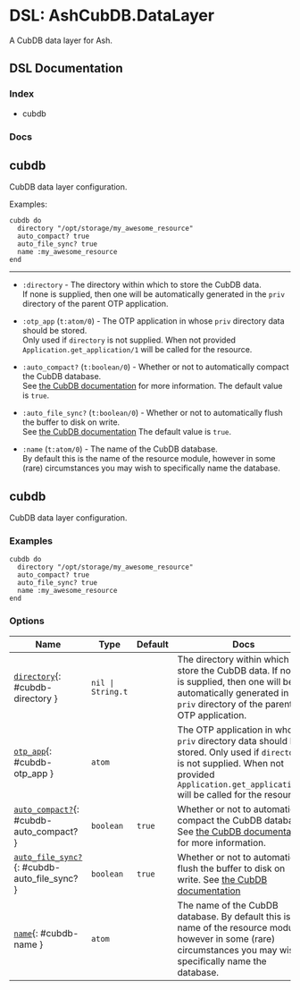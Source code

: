 <!--
This file was generated by Spark. Do not edit it by hand.
-->
# DSL: AshCubDB.DataLayer

A CubDB data layer for Ash.

<!--- ash-hq-hide-start --> <!--- -->

## DSL Documentation

### Index

  * cubdb

### Docs

## cubdb

CubDB data layer configuration.




Examples:
```
cubdb do
  directory "/opt/storage/my_awesome_resource"
  auto_compact? true
  auto_file_sync? true
  name :my_awesome_resource
end

```




---

* `:directory` - The directory within which to store the CubDB data.  
  If none is supplied, then one will be automatically generated in the
  `priv` directory of the parent OTP application.

* `:otp_app` (`t:atom/0`) - The OTP application in whose `priv` directory data should be stored.  
  Only used if `directory` is not supplied.  When not provided
  `Application.get_application/1` will be called for the resource.

* `:auto_compact?` (`t:boolean/0`) - Whether or not to automatically compact the CubDB database.  
  See [the CubDB documentation](https://hexdocs.pm/cubdb/faq.html#what-is-compaction) for more information. The default value is `true`.

* `:auto_file_sync?` (`t:boolean/0`) - Whether or not to automatically flush the buffer to disk on write.  
  See [the CubDB documentation](https://hexdocs.pm/cubdb/faq.html#what-does-file-sync-mean) The default value is `true`.

* `:name` (`t:atom/0`) - The name of the CubDB database.  
  By default this is the name of the resource module, however in some
  (rare) circumstances you may wish to specifically name the database.







<!--- ash-hq-hide-stop --> <!--- -->


## cubdb
CubDB data layer configuration.




### Examples
```
cubdb do
  directory "/opt/storage/my_awesome_resource"
  auto_compact? true
  auto_file_sync? true
  name :my_awesome_resource
end

```




### Options

| Name | Type | Default | Docs |
|------|------|---------|------|
| [`directory`](#cubdb-directory){: #cubdb-directory } | `nil \| String.t` |  | The directory within which to store the CubDB data. If none is supplied, then one will be automatically generated in the `priv` directory of the parent OTP application. |
| [`otp_app`](#cubdb-otp_app){: #cubdb-otp_app } | `atom` |  | The OTP application in whose `priv` directory data should be stored. Only used if `directory` is not supplied.  When not provided `Application.get_application/1` will be called for the resource. |
| [`auto_compact?`](#cubdb-auto_compact?){: #cubdb-auto_compact? } | `boolean` | `true` | Whether or not to automatically compact the CubDB database. See [the CubDB documentation](https://hexdocs.pm/cubdb/faq.html#what-is-compaction) for more information. |
| [`auto_file_sync?`](#cubdb-auto_file_sync?){: #cubdb-auto_file_sync? } | `boolean` | `true` | Whether or not to automatically flush the buffer to disk on write. See [the CubDB documentation](https://hexdocs.pm/cubdb/faq.html#what-does-file-sync-mean) |
| [`name`](#cubdb-name){: #cubdb-name } | `atom` |  | The name of the CubDB database. By default this is the name of the resource module, however in some (rare) circumstances you may wish to specifically name the database. |







<style type="text/css">.spark-required::after { content: "*"; color: red !important; }</style>
